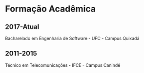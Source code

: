 # Formação Acadêmica
## 2017-Atual 
Bacharelado em Engenharia de Software - UFC - Campus Quixadá
## 2011-2015
Técnico em Telecomunicações - IFCE - Campus Canindé

